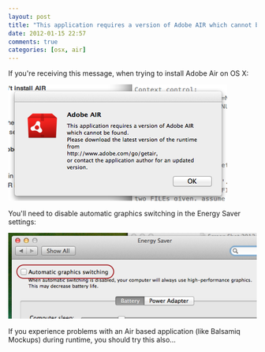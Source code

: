 ```yaml
---
layout: post
title: "This application requires a version of Adobe AIR which cannot be found"
date: 2012-01-15 22:57
comments: true
categories: [osx, air]
---
```

If you're receiving this message, when trying to install Adobe Air on OS X:

![image](https://github.com/AlexZeitler/alexzeitler.github.com/raw/source/source/images/applicationrequiresaversionofadobeair.png)
	
You'll need to disable automatic graphics switching in the Energy Saver settings:

![image](https://github.com/AlexZeitler/alexzeitler.github.com/raw/source/source/images/automaticgraphicsswitchingoff.png)

If you experience problems with an Air based application (like Balsamiq Mockups) during runtime, you should try this also…